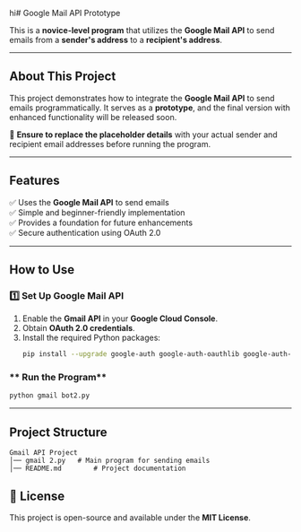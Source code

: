 hi# Google Mail API Prototype

This is a **novice-level program** that utilizes the **Google Mail API** to send emails from a **sender's address** to a **recipient's address**.

---

## **About This Project**
This project demonstrates how to integrate the **Google Mail API** to send emails programmatically. It serves as a **prototype**, and the final version with enhanced functionality will be released soon.

🔹 **Ensure to replace the placeholder details** with your actual sender and recipient email addresses before running the program.

---

## **Features**
✅ Uses the **Google Mail API** to send emails  
✅ Simple and beginner-friendly implementation  
✅ Provides a foundation for future enhancements  
✅ Secure authentication using OAuth 2.0  

---

## **How to Use**

### **1️⃣ Set Up Google Mail API**
1. Enable the **Gmail API** in your **Google Cloud Console**.
2. Obtain **OAuth 2.0 credentials**.
3. Install the required Python packages:
   ```sh
   pip install --upgrade google-auth google-auth-oauthlib google-auth-httplib2 google-api-python-client
   ```

### ** Run the Program**
```sh
python gmail bot2.py
```

---

## **Project Structure**
```
Gmail API Project
│── gmail 2.py   # Main program for sending emails
│── README.md        # Project documentation
```

## **📜 License**
This project is open-source and available under the **MIT License**.

